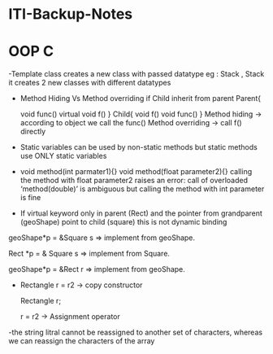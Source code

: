 # ITI-Backup-Notes

# OOP C 

 -Template class creates a new class with passed datatype
  eg : Stack<int> , Stack<float> it creates 2 new classes with different datatypes
   
 - Method Hiding Vs Method overriding 
  if Child inherit from parent 
   Parent{
   
   void func()
  virtual void f()
 }
 Child{
  void f()
  void func()
 }
 Method hiding -> according to object we call the func()
 Method overriding -> call f() directly
 - Static variables can be used by non-static methods but static methods use ONLY static variables 
 - void method(int parmater1){}
   void method(float parameter2){}
   calling the method with float parameter2 raises an error: call of overloaded ‘method(double)’ is ambiguous
   but calling the method with int parameter is fine
 
 - If virtual keyword only in parent (Rect) and the pointer from grandparent (geoShape) point to child (square) this is not dynamic binding
  
geoShape*p = &Square s => implement from geoShape. 
 
 Rect *p = & Square s => implement from Square. 
 
 geoShape*p = &Rect r => implement from geoShape.
 
 
 - Rectangle r = r2  -> copy constructor
 
   Rectangle r;
 
   r = r2           -> Assignment operator

 -the string litral cannot be reassigned to another set of characters, whereas we can reassign the characters of the array  
